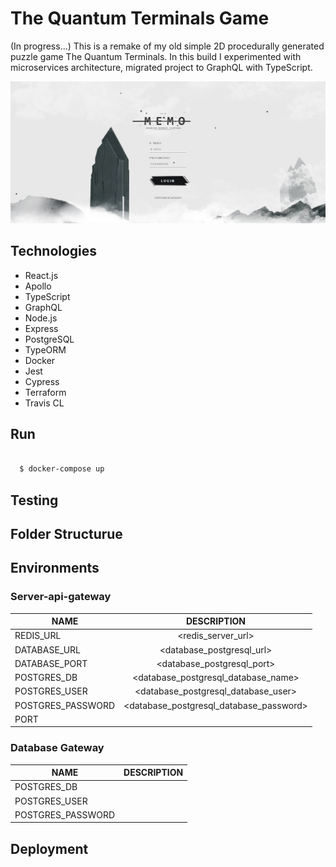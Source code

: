 # The Quantum Terminals Game

(In progress...) This is a remake of my old simple 2D procedurally generated puzzle game The Quantum Terminals. In this build I experimented with microservices architecture, migrated project to GraphQL with TypeScript.

![Alt text](readme/cover.jpg?raw=true "Cover")

## Technologies

  - React.js 
  - Apollo
  - TypeScript
  - GraphQL
  - Node.js
  - Express
  - PostgreSQL
  - TypeORM
  - Docker
  - Jest
  - Cypress
  - Terraform
  - Travis CL

## Run

```sh

  $ docker-compose up

```

## Testing

## Folder Structurue

## Environments

### Server-api-gateway

| NAME     |      DESCRIPTION    | 
|----------|:-------------:|
| REDIS_URL |  <redis_server_url> |
| DATABASE_URL | <database_postgresql_url>  |
| DATABASE_PORT | <database_postgresql_port>  |
| POSTGRES_DB | <database_postgresql_database_name>  |
| POSTGRES_USER | <database_postgresql_database_user>  |
| POSTGRES_PASSWORD |  <database_postgresql_database_password> |
| PORT | <server-api-gateway-port>   |

### Database Gateway

| NAME     |     DESCRIPTION     | 
|----------|:-------------:|
| POSTGRES_DB |   |
| POSTGRES_USER |   |
| POSTGRES_PASSWORD |   |

## Deployment

